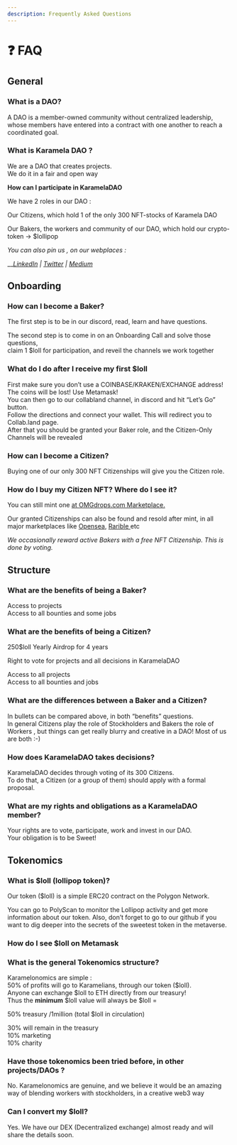 ```yaml
---
description: Frequently Asked Questions
---
```


# ❓ FAQ

## General <a href="#_kgxto59o2u33" id="_kgxto59o2u33"></a>

### **What is a DAO?** <a href="#_276a7msbiqhv" id="_276a7msbiqhv"></a>

A DAO is a member-owned community without centralized leadership, whose members have entered into a contract with one another to reach a coordinated goal.

### **What is Karamela DAO ?** <a href="#_5cu8ag3optkf" id="_5cu8ag3optkf"></a>

We are a DAO that creates projects.\
We do it in a fair and open way

**How can I participate in KaramelaDAO**

We have 2 roles in our DAO :

Our Citizens, which hold 1 of the only 300 NFT-stocks of Karamela DAO

Our Bakers, the workers and community of our DAO, which hold our crypto-token -> $lollipop

_You can also pin us , on our webplaces :_

__[_LinkedIn_](https://www.linkedin.com/mwlite/company/karameladao) _|_ [_Twitter_](https://twitter.com/karameladao) _|_ [_Medium_](https://mirror.xyz/karameladao.eth)

## Onboarding <a href="#_5lp0ulfan5ep" id="_5lp0ulfan5ep"></a>

### **How can I become a Baker?** <a href="#_stwxvvudx46b" id="_stwxvvudx46b"></a>

The first step is to be in our discord, read, learn and have questions.

The second step is to come in on an Onboarding Call and solve those questions,\
claim 1 $loll for participation, and reveil the channels we work together

### **What do I do after I receive my first $loll** <a href="#_z388gzwv900j" id="_z388gzwv900j"></a>

First make sure you don’t use a COINBASE/KRAKEN/EXCHANGE address! The coins will be lost! Use Metamask!\
You can then go to our collabland channel, in discord and hit “Let’s Go” button.\
Follow the directions and connect your wallet. This will redirect you to Collab.land page.\
After that you should be granted your Baker role, and the Citizen-Only Channels will be revealed

### **How can I become a Citizen?** <a href="#_si3w2ef566yd" id="_si3w2ef566yd"></a>

Buying one of our only 300 NFT Citizenships will give you the Citizen role.

### **How do I buy my Citizen NFT? Where do I see it?**

You can still mint one [at OMGdrops.com Marketplace.](https://omgdrops.com/karameladao/karameladao-nft-citizenship-first-builders\_XnrLpELhoy/)

Our granted Citizenships can also be found and resold after mint, in all major marketplaces like [Opensea](https://opensea.io/collection/omgdrops-v2?search%5Bquery%5D=karamela\&search%5BsortAscending%5D=true\&search%5BsortBy%5D=PRICE), [Rarible ](https://rarible.com/collection/0xf649802fb1c3b4ccea7468c3473915b09741b0e6/items)etc

_We occasionally reward active Bakers with a free NFT Citizenship. This is done by voting._

## Structure <a href="#_8c0ep6ibh91y" id="_8c0ep6ibh91y"></a>

### **What are the benefits of being a Baker?** <a href="#_x4cogxdtrtdp" id="_x4cogxdtrtdp"></a>

Access to projects\
Access to all bounties and some jobs

### **What are the benefits of being a Citizen?** <a href="#_nfj13s15f9ly" id="_nfj13s15f9ly"></a>

250$loll Yearly Airdrop for 4 years

Right to vote for projects and all decisions in KaramelaDAO

Access to all projects\
Access to all bounties and jobs

### **What are the differences between a Baker and a Citizen?** <a href="#_1bkmjt3p88q3" id="_1bkmjt3p88q3"></a>

In bullets can be compared above, in both “benefits” questions.\
In general Citizens play the role of Stockholders and Bakers the role of Workers , but things can get really blurry and creative in a DAO! Most of us are both :-)

### **How does KaramelaDAO takes decisions?** <a href="#_o8uo1q1z08cw" id="_o8uo1q1z08cw"></a>

KaramelaDAO decides through voting of its 300 Citizens.\
To do that, a Citizen (or a group of them) should apply with a formal proposal.

### **What are my rights and obligations as a KaramelaDAO member?** <a href="#_lb7v1sgdgibm" id="_lb7v1sgdgibm"></a>

Your rights are to vote, participate, work and invest in our DAO.\
Your obligation is to be Sweet!

## Tokenomics <a href="#_kyfj1d87x5hi" id="_kyfj1d87x5hi"></a>

### **What is $loll (lollipop token)?** <a href="#_6g5ca5sl0jhn" id="_6g5ca5sl0jhn"></a>

Our token ($loll) is a simple ERC20 contract on the Polygon Network.

You can go to PolyScan to monitor the Lollipop activity and get more information about our token. Also, don’t forget to go to our github if you want to dig deeper into the secrets of the sweetest token in the metaverse.

### **How do I see $loll on Metamask** <a href="#_9eb5j2welvvv" id="_9eb5j2welvvv"></a>

### **What is the general Tokenomics structure?** <a href="#_ta7x90xdhx0" id="_ta7x90xdhx0"></a>

Karamelonomics are simple :\
50% of profits will go to Karamelians, through our token ($loll).\
Anyone can exchange $loll to ETH directly from our treasury!\
Thus the **minimum** $loll value will always be $loll =

50% treasury /1million (total $loll in circulation)

30% will remain in the treasury\
10% marketing\
10% charity

### **Have those tokenomics been tried before, in other projects/DAOs ?** <a href="#_vsab5qrr1oe0" id="_vsab5qrr1oe0"></a>

No. Karamelonomics are genuine, and we believe it would be an amazing way of blending workers with stockholders, in a creative web3 way

### **Can I convert my $loll?** <a href="#_z93rko1i4apk" id="_z93rko1i4apk"></a>

Yes. We have our DEX (Decentralized exchange) almost ready and will share the details soon.

#### &#x20;<a href="#_21319yhhuklh" id="_21319yhhuklh"></a>
